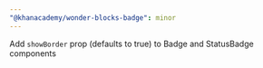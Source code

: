 ```yaml
---
"@khanacademy/wonder-blocks-badge": minor
---
```


Add `showBorder` prop (defaults to true) to Badge and StatusBadge components
